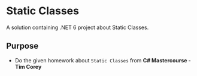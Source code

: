 # Static Classes
A solution containing .NET 6 project about Static Classes.

## Purpose
- Do the given homework about `Static Classes` from **C# Mastercourse - Tim Corey**